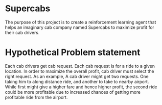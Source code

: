 # Supercabs 

The purpose of this project is to create a reinforcement learning agent that helps an imaginary cab company named Supercabs to maximize profit for their cab drivers.

# Hypothetical Problem statement
Each cab drivers get cab request. Each cab request is for a ride to a given location. In order to maximize the overall profit, cab driver must select the right request. As an example, A cab driver might get two requests. One taking him to along distance ride, and another to take to nearby airport. While first might give a higher fare and hence higher profit, the second ride could be more profitable due to increased chances of getting more profitable ride from the airport.

